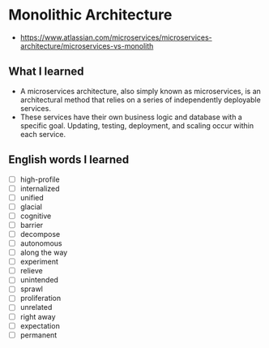 # Monolithic Architecture
- https://www.atlassian.com/microservices/microservices-architecture/microservices-vs-monolith

## What I learned
- A microservices architecture, also simply known as microservices, is an architectural method that relies on a series of independently deployable services.
- These services have their own business logic and database with a specific goal. Updating, testing, deployment, and scaling occur within each service.

## English words I learned
- [ ] high-profile
- [ ] internalized
- [ ] unified
- [ ] glacial
- [ ] cognitive
- [ ] barrier
- [ ] decompose
- [ ] autonomous
- [ ] along the way
- [ ] experiment
- [ ] relieve
- [ ] unintended
- [ ] sprawl
- [ ] proliferation
- [ ] unrelated
- [ ] right away
- [ ] expectation
- [ ] permanent
